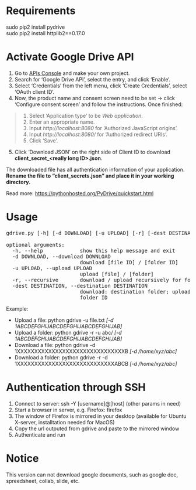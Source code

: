 # Requirements
sudo pip2 install pydrive               <br>
sudo pip2 install httplib2==0.17.0      <br>

# Activate Google Drive API
<ol class="arabic simple">
<li>Go to <a class="reference external" href="https://console.developers.google.com/iam-admin/projects">APIs Console</a> and make your own project.</li>
<li>Search for ‘Google Drive API’, select the entry, and click ‘Enable’.</li>
<li>Select ‘Credentials’ from the left menu, click ‘Create Credentials’, select ‘OAuth client ID’.</li>
<li>Now, the product name and consent screen need to be set -&gt; click ‘Configure consent screen’ and follow the instructions. Once finished:</li>
</ol>
<blockquote>
<div><ol class="loweralpha simple">
<li>Select ‘Application type’ to be <em>Web application</em>.</li>
<li>Enter an appropriate name.</li>
<li>Input <em>http://localhost:8080</em> for ‘Authorized JavaScript origins’.</li>
<li>Input <em>http://localhost:8080/</em> for ‘Authorized redirect URIs’.</li>
<li>Click ‘Save’.</li>
</ol>
</div></blockquote>
<ol class="arabic simple" start="5">
<li>Click ‘Download JSON’ on the right side of Client ID to download <strong>client_secret_&lt;really long ID&gt;.json</strong>.</li>
</ol>
<p>The downloaded file has all authentication information of your application.
<strong>Rename the file to “client_secrets.json” and place it in your working directory.</strong></p>

Read more: https://pythonhosted.org/PyDrive/quickstart.html

# Usage
<pre>
gdrive.py [-h] [-d DOWNLOAD] [-u UPLOAD] [-r] [-dest DESTINATION]

optional arguments:
  -h, --help            show this help message and exit
  -d DOWNLOAD, --download DOWNLOAD
                        download [file ID] / [folder ID]
  -u UPLOAD, --upload UPLOAD
                        upload [file] / [folder]
  -r, --recursive       download / upload recursively for folders
  -dest DESTINATION, --destination DESTINATION
                        download: destination folder; upload: destination
                        folder ID
</pre>
Example:
<ul>
    <li> Upload a file: python gdrive -u file.txt <i>[-d 1ABCDEFGHIJABCDEFGHIJABCDEFGHIJAB]</i> </li>
    <li> Upload a folder: python gdrive -r -u abc/ <i>[-d 1ABCDEFGHIJABCDEFGHIJABCDEFGHIJAB]</i>  </li>
    <li> Download a file: python gdrive -d 1XXXXXXXXXXXXXXXXXXXXXXXXXXXXXXXB <i>[-d /home/xyz/abc]</i> </li>
    <li> Download a folder: python gdrive -r -d 1XXXXXXXXXXXXXXXXXXXXXXXXXXXXABCB <i>[-d /home/xyz/abc]</i>  </li>                                            
</ul>

# Authentication through SSH
<ol>
  <li>Connect to server: ssh -Y [username]@[host] (other params in need)</li>
  <li>Start a browser in server, e.g. Firefox: firefox</li>
  <li>The window of Firefox is mirrored in your desktop (available for Ubuntu X-server, installtation needed for MacOS)</li>
  <li>Copy the url outputed from gdrive and paste to the mirrored window</li>
  <li>Authenticate and run</li>
</ol>

# Notice
This version can not download google documents, such as google doc, spreedsheet, collab, slide, etc.